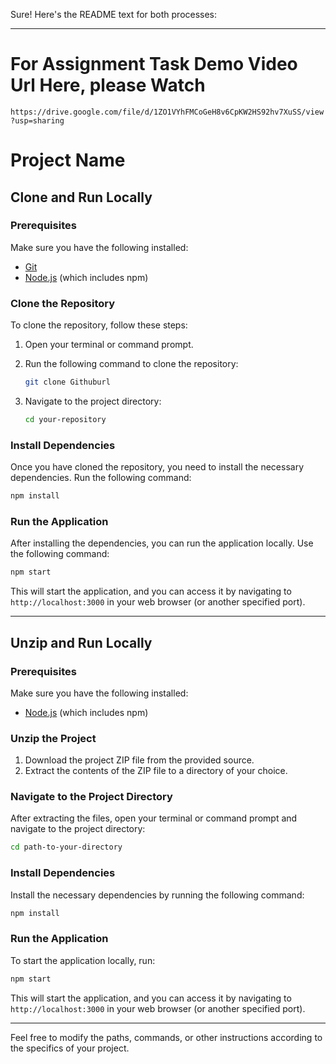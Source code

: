 Sure! Here's the README text for both processes:

---

# For Assignment Task Demo Video Url Here, please Watch

`https://drive.google.com/file/d/1ZO1VYhFMCoGeH8v6CpKW2HS92hv7XuSS/view?usp=sharing`

# Project Name

## Clone and Run Locally

### Prerequisites

Make sure you have the following installed:

- [Git](https://git-scm.com/)
- [Node.js](https://nodejs.org/) (which includes npm)

### Clone the Repository

To clone the repository, follow these steps:

1. Open your terminal or command prompt.
2. Run the following command to clone the repository:

   ```bash
   git clone Githuburl
   ```

3. Navigate to the project directory:

   ```bash
   cd your-repository
   ```

### Install Dependencies

Once you have cloned the repository, you need to install the necessary dependencies. Run the following command:

```bash
npm install
```

### Run the Application

After installing the dependencies, you can run the application locally. Use the following command:

```bash
npm start
```

This will start the application, and you can access it by navigating to `http://localhost:3000` in your web browser (or another specified port).

---

## Unzip and Run Locally

### Prerequisites

Make sure you have the following installed:

- [Node.js](https://nodejs.org/) (which includes npm)

### Unzip the Project

1. Download the project ZIP file from the provided source.
2. Extract the contents of the ZIP file to a directory of your choice.

### Navigate to the Project Directory

After extracting the files, open your terminal or command prompt and navigate to the project directory:

```bash
cd path-to-your-directory
```

### Install Dependencies

Install the necessary dependencies by running the following command:

```bash
npm install
```

### Run the Application

To start the application locally, run:

```bash
npm start
```

This will start the application, and you can access it by navigating to `http://localhost:3000` in your web browser (or another specified port).

---

Feel free to modify the paths, commands, or other instructions according to the specifics of your project.

